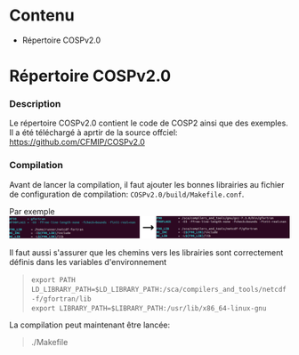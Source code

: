 # Contenu  
  - Répertoire COSPv2.0  

# Répertoire COSPv2.0  

### Description
Le répertoire COSPv2.0 contient le code de COSP2 ainsi que des exemples. Il a été téléchargé à aprtir de la source offciel: 
https://github.com/CFMIP/COSPv2.0   



### Compilation  

Avant de lancer la compilation, il faut ajouter les bonnes librairies au fichier de configuration de compilation:
`COSPv2.0/build/Makefile.conf`.  

Par exemple 
![](https://github.com/vincentpoitras/validation_nuage/blob/master/cospout/images/Makefile.conf.png)


Il faut aussi s'assurer que les chemins vers les librairies sont correctement définis dans les variables d'environnement  
> `export PATH LD_LIBRARY_PATH=$LD_LIBRARY_PATH:/sca/compilers_and_tools/netcdf-f/gfortran/lib`  
> `export LIBRARY_PATH=$LIBRARY_PATH:/usr/lib/x86_64-linux-gnu`  

La compilation peut maintenant être lancée:  
> ./Makefile  

